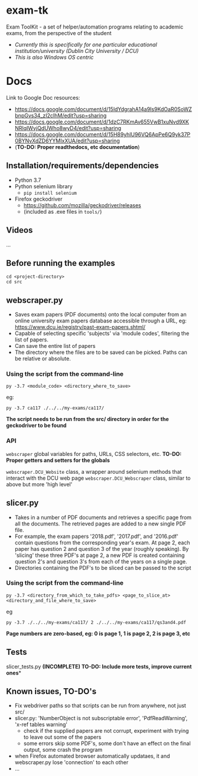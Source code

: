 # exam-tk
Exam ToolKit - a set of helper/automation programs relating to academic exams, from the perspective of the student

* *Currently this is specifically for one particular educational institution/university (Dublin City University / DCU)*
* *This is also Windows OS centric*

# Docs
Link to Google Doc resources:
* https://docs.google.com/document/d/15ldYdgrahA14a9Is9KdOaR0SoWZbnpGvs34_zI2cIhM/edit?usp=sharing
* https://docs.google.com/document/d/1dzC7RKmAv655VwB1xuNvd9XKNRlqIWvjQdUWho8wyD4/edit?usp=sharing
* https://docs.google.com/document/d/15H89yhlU96VQ6ApPe6Q9yk37P0BYNvXdZD6YYMIxXUA/edit?usp=sharing
* (**TO-DO: Proper readthedocs, etc documentation**)

## Installation/requirements/dependencies

* Python 3.7
* Python selenium library
  * ```pip install selenium```
* Firefox geckodriver
  * https://github.com/mozilla/geckodriver/releases
  * (included as .exe files in ```tools/```)

## Videos
...

## Before running the examples
```
cd <project-directory>
cd src
```

## webscraper.py
* Saves exam papers (PDF documents) onto the local computer from an online university exam papers database accessible through a URL, eg: https://www.dcu.ie/registry/past-exam-papers.shtml/
* Capable of selecting specific 'subjects' via 'module codes', filtering the list of papers. 
* Can save the entire list of papers
* The directory where the files are to be saved can be picked. Paths can be relative or absolute.

### Using the script from the command-line
```
py -3.7 <module_code> <directory_where_to_save>
```
eg:
```
py -3.7 ca117 ./../../my-exams/ca117/
```
**The script needs to be run from the src/ directory in order for the geckodriver to be found**

### API
```webscraper``` global variables for paths, URLs, CSS selectors, etc.
**TO-DO: Proper getters and setters for the globals**

```webscraper.DCU_Website``` class, a wrapper around selenium methods that interact with the DCU web page
```webscraper.DCU_Webscraper``` class, similar to above but more 'high level'

## slicer.py
* Takes in a number of PDF documents and retrieves a specific page from all the documents. The retrieved pages are added to a new single PDF file.
* For example, the exam papers '2018.pdf', '2017.pdf', and '2016.pdf' contain questions from the corresponding year's exam. At page 2, each paper has question 2 and question 3 of the year (roughly speaking). By 'slicing' these three PDF's at page 2, a new PDF is created containing question 2's and question 3's from each of the years on a single page.
* Directories containing the PDF's to be sliced can be passed to the script

### Using the script from the command-line
```
py -3.7 <directory_from_which_to_take_pdfs> <page_to_slice_at> <directory_and_file_where_to_save>
```
eg
```
py -3.7 ./../../my-exams/ca117/ 2 ./../../my-exams/ca117/qs3and4.pdf
```
**Page numbers are zero-based, eg: 0 is page 1, 1 is page 2, 2 is page 3, etc**

##  Tests
slicer_tests.py
**(INCOMPLETE) TO-DO: Include more tests, improve current ones***

## Known issues, TO-DO's
* Fix webdriver paths so that scripts can be run from anywhere, not just src/
* slicer.py: 'NumberObject is not subscriptable error', 'PdfReadWarning', 'x-ref tables warning'
  * check if the supplied papers are not corrupt, experiment with trying to leave out some of the papers
  * some errors skip some PDF's, some don't have an effect on the final output, some crash the program
* when Firefox automated browser automatically updataes, it and webscraper.py lose 'connection' to each other
* ...
